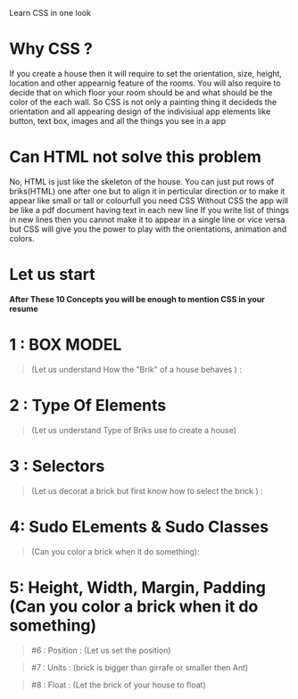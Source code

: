 Learn CSS in one look

# Why CSS ?
If you create a house then it will require to set the orientation, size, height, location and other appearnig feature of the rooms.
You will also require to decide that on which floor your room should be and what should be the color of the each wall.
So CSS is not only a painting thing it decideds the orientation and all appearing design of the indivisiual app elements like button, text box,  images and all the things you see in a app

# Can HTML not solve this problem
No, HTML is just like the skeleton of the house. You can just put rows of briks(HTML) one after one but to align it in perticular direction or to make it appear like small or tall or colourfull you need CSS
Without CSS the app will be like a pdf document having text in each new line
If you write list of things in new lines then you cannot make it to appear in a single line or vice versa but CSS will give you the power to play with the orientations, animation and colors.

# Let us start

**After These 10 Concepts you will  be enough to mention CSS in your resume**


# 1 : BOX MODEL 
> (Let us understand How the "Brik" of a house behaves ) : 

# 2 : Type Of Elements 
> (Let us understand  Type of Briks use to create a house)

# 3 : Selectors
> (Let us decorat a brick but first know how to select the brick ) :

# 4: Sudo ELements & Sudo Classes 
>(Can you color a brick when it do something):

# 5: Height, Width, Margin, Padding (Can you color a brick when it do something)

> #6 : Position : (Let us set the position)

> #7 : Units : (brick is bigger than girrafe or smaller then Ant)

> #8 : Float : (Let the brick of your house to float)


